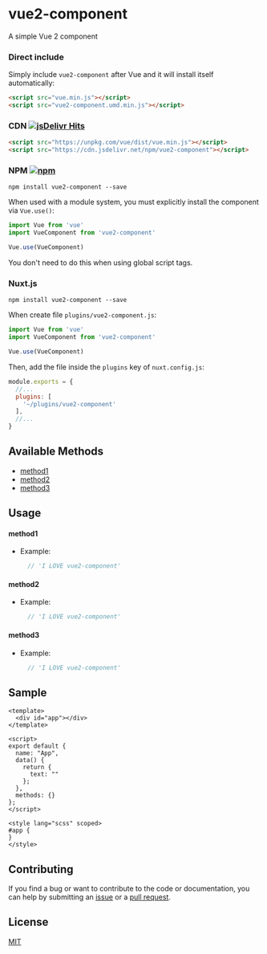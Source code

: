 # vue2-component

A simple Vue 2 component

### Direct include

Simply include `vue2-component` after Vue and it will install itself automatically:

```html
<script src="vue.min.js"></script>
<script src="vue2-component.umd.min.js"></script>
```

### CDN [![jsDelivr Hits](https://data.jsdelivr.com/v1/package/npm/vue2-component/badge?style=rounded)](https://www.jsdelivr.com/package/npm/vue2-component)

```html
<script src="https://unpkg.com/vue/dist/vue.min.js"></script>
<script src="https://cdn.jsdelivr.net/npm/vue2-component"></script>
```

### NPM [![npm](https://img.shields.io/npm/dm/vue2-component.svg)](https://www.npmjs.com/package/vue2-component)

```
npm install vue2-component --save
```

When used with a module system, you must explicitly install the component via `Vue.use()`:

```js
import Vue from 'vue'
import VueComponent from 'vue2-component'

Vue.use(VueComponent)
```

You don't need to do this when using global script tags.

### Nuxt.js

```
npm install vue2-component --save
```

When create file `plugins/vue2-component.js`:

```js
import Vue from 'vue'
import VueComponent from 'vue2-component'

Vue.use(VueComponent)
```

Then, add the file inside the `plugins` key of `nuxt.config.js`:

```js
module.exports = {
  //...
  plugins: [
    '~/plugins/vue2-component'
  ],
  //...
}
```

## Available Methods

- [method1](#method1)
- [method2](#method2)
- [method3](#method3)

## Usage

#### method1

+ Example:

  ```js
    // 'I LOVE vue2-component'

#### method2

+ Example:

  ```js
    // 'I LOVE vue2-component'
  
#### method3

+ Example:

  ```js
    // 'I LOVE vue2-component'
  
## Sample

```vue
<template>
  <div id="app"></div>
</template>

<script>
export default {
  name: "App",
  data() {
    return {
      text: ""
    };
  },
  methods: {}
};
</script>

<style lang="scss" scoped>
#app {
}
</style>
```

## Contributing
If you find a bug or want to contribute to the code or documentation, you can help by submitting an [issue](https://github.com/idimetrix/vue2-component/issues) or a [pull request](https://github.com/idimetrix/vue2-component/pulls).

## License
[MIT](https://choosealicense.com/licenses/mit/)